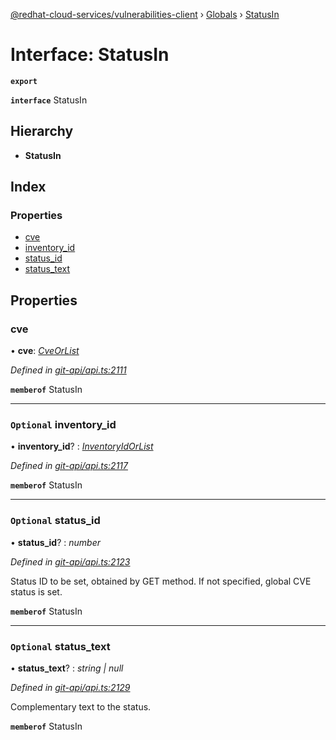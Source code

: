 [@redhat-cloud-services/vulnerabilities-client](../README.md) › [Globals](../globals.md) › [StatusIn](statusin.md)

# Interface: StatusIn

**`export`** 

**`interface`** StatusIn

## Hierarchy

* **StatusIn**

## Index

### Properties

* [cve](statusin.md#cve)
* [inventory_id](statusin.md#optional-inventory_id)
* [status_id](statusin.md#optional-status_id)
* [status_text](statusin.md#optional-status_text)

## Properties

###  cve

• **cve**: *[CveOrList](../globals.md#cveorlist)*

*Defined in [git-api/api.ts:2111](https://github.com/RedHatInsights/javascript-clients/blob/master/packages/vulnerabilities/git-api/api.ts#L2111)*

**`memberof`** StatusIn

___

### `Optional` inventory_id

• **inventory_id**? : *[InventoryIdOrList](../globals.md#inventoryidorlist)*

*Defined in [git-api/api.ts:2117](https://github.com/RedHatInsights/javascript-clients/blob/master/packages/vulnerabilities/git-api/api.ts#L2117)*

**`memberof`** StatusIn

___

### `Optional` status_id

• **status_id**? : *number*

*Defined in [git-api/api.ts:2123](https://github.com/RedHatInsights/javascript-clients/blob/master/packages/vulnerabilities/git-api/api.ts#L2123)*

Status ID to be set, obtained by GET method. If not specified, global CVE status is set.

**`memberof`** StatusIn

___

### `Optional` status_text

• **status_text**? : *string | null*

*Defined in [git-api/api.ts:2129](https://github.com/RedHatInsights/javascript-clients/blob/master/packages/vulnerabilities/git-api/api.ts#L2129)*

Complementary text to the status.

**`memberof`** StatusIn
